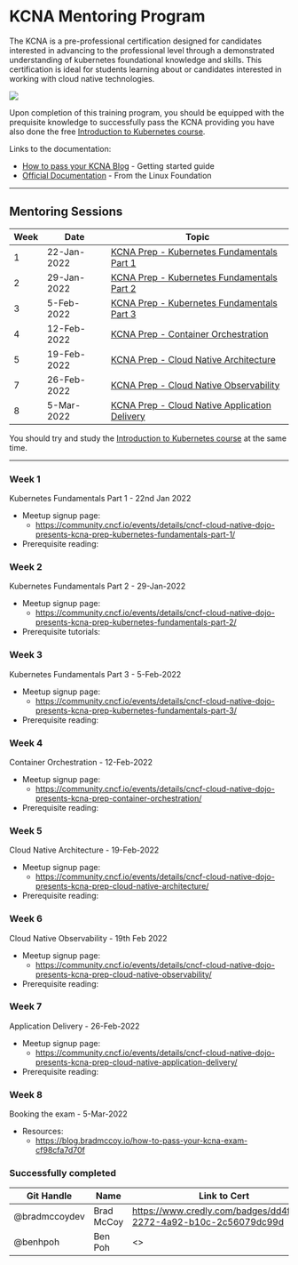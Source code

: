 # KCNA Mentoring Program

The KCNA is a pre-professional certification designed for candidates interested in advancing to the professional level through a demonstrated understanding of kubernetes foundational knowledge and skills. This certification is ideal for students learning about or candidates interested in working with cloud native technologies.

<a href="https://training.linuxfoundation.org/certification/kubernetes-cloud-native-associate/">
    <img src = "https://training.linuxfoundation.org/wp-content/uploads/2021/09/KCNA-Logo-300x300.png"/>
</a>

Upon completion of this training program, you should be equipped with the prequisite knowledge to successfully pass the KCNA providing you have also done the free [Introduction to Kubernetes course](https://training.linuxfoundation.org/training/introduction-to-kubernetes).

Links to the documentation:
- [How to pass your KCNA Blog](https://blog.bradmccoy.io/how-to-pass-your-kcna-exam-cf98cfa7d70f) - Getting started guide
- [Official Documentation](https://training.linuxfoundation.org/certification/kubernetes-cloud-native-associate) - From the Linux Foundation

---
## Mentoring Sessions
| Week | Date | Topic |
| --- | --- | --- |
| 1 | 22-Jan-2022 | [KCNA Prep - Kubernetes Fundamentals Part 1](#week-1)|
| 2 | 29-Jan-2022 | [KCNA Prep - Kubernetes Fundamentals Part 2](#week-2)|
| 3 | 5-Feb-2022  | [KCNA Prep - Kubernetes Fundamentals Part 3](#week-3)|
| 4 | 12-Feb-2022 | [KCNA Prep - Container Orchestration](#week-4)|
| 5 | 19-Feb-2022 | [KCNA Prep - Cloud Native Architecture](#week-5)|
| 7 | 26-Feb-2022 | [KCNA Prep - Cloud Native Observability](#week-6)|
| 8 | 5-Mar-2022  | [KCNA Prep - Cloud Native Application Delivery](#week-7)|

You should try and study the [Introduction to Kubernetes course](https://training.linuxfoundation.org/training/introduction-to-kubernetes) at the same time.

---
### Week 1
Kubernetes Fundamentals Part 1 - 22nd Jan 2022
- Meetup signup page: 
    - https://community.cncf.io/events/details/cncf-cloud-native-dojo-presents-kcna-prep-kubernetes-fundamentals-part-1/
- Prerequisite reading: 

### Week 2
Kubernetes Fundamentals Part 2 - 29-Jan-2022
- Meetup signup page: 
    - https://community.cncf.io/events/details/cncf-cloud-native-dojo-presents-kcna-prep-kubernetes-fundamentals-part-2/
- Prerequisite tutorials: 

### Week 3
Kubernetes Fundamentals Part 3 - 5-Feb-2022
- Meetup signup page: 
    - https://community.cncf.io/events/details/cncf-cloud-native-dojo-presents-kcna-prep-kubernetes-fundamentals-part-3/
- Prerequisite reading: 


### Week 4
Container Orchestration - 12-Feb-2022
- Meetup signup page: 
    - https://community.cncf.io/events/details/cncf-cloud-native-dojo-presents-kcna-prep-container-orchestration/
- Prerequisite reading: 

### Week 5
Cloud Native Architecture - 19-Feb-2022
- Meetup signup page: 
    - https://community.cncf.io/events/details/cncf-cloud-native-dojo-presents-kcna-prep-cloud-native-architecture/
- Prerequisite reading: 


### Week 6
Cloud Native Observability - 19th Feb 2022
- Meetup signup page: 
    - https://community.cncf.io/events/details/cncf-cloud-native-dojo-presents-kcna-prep-cloud-native-observability/
- Prerequisite reading: 

### Week 7
Application Delivery - 26-Feb-2022
- Meetup signup page: 
    - https://community.cncf.io/events/details/cncf-cloud-native-dojo-presents-kcna-prep-cloud-native-application-delivery/
- Prerequisite reading: 

### Week 8
Booking the exam - 5-Mar-2022
- Resources:
    - https://blog.bradmccoy.io/how-to-pass-your-kcna-exam-cf98cfa7d70f

### Successfully completed
| Git Handle | Name | Link to Cert
| --- | --- | --- |
| @bradmccoydev | Brad McCoy | https://www.credly.com/badges/dd4f02af-2272-4a92-b10c-2c56079dc99d
| @benhpoh | Ben Poh | <>
